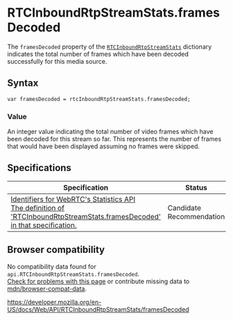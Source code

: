 # RTCInboundRtpStreamStats.framesDecoded

The `framesDecoded` property of the [`RTCInboundRtpStreamStats`](../rtcinboundrtpstreamstats) dictionary indicates the total number of frames which have been decoded successfully for this media source.

## Syntax

    var framesDecoded = rtcInboundRtpStreamStats.framesDecoded;

### Value

An integer value indicating the total number of video frames which have been decoded for this stream so far. This represents the number of frames that would have been displayed assuming no frames were skipped.

## Specifications

<table><thead><tr class="header"><th>Specification</th><th>Status</th><th>Comment</th></tr></thead><tbody><tr class="odd"><td><a href="https://w3c.github.io/webrtc-stats/#dom-rtcinboundrtpstreamstats-framesdecoded">Identifiers for WebRTC's Statistics API<br />
<span class="small">The definition of 'RTCInboundRtpStreamStats.framesDecoded' in that specification.</span></a></td><td><span class="spec-cr">Candidate Recommendation</span></td><td>Initial definition.</td></tr></tbody></table>

## Browser compatibility

No compatibility data found for `api.RTCInboundRtpStreamStats.framesDecoded`.  
[Check for problems with this page](#on-github) or contribute missing data to [mdn/browser-compat-data](https://github.com/mdn/browser-compat-data).

<a href="https://developer.mozilla.org/en-US/docs/Web/API/RTCInboundRtpStreamStats/framesDecoded" class="_attribution-link">https://developer.mozilla.org/en-US/docs/Web/API/RTCInboundRtpStreamStats/framesDecoded</a>
